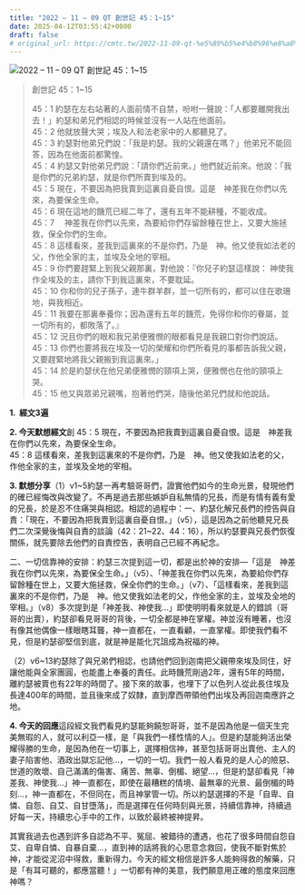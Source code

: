 ```yaml
---
title: "2022 – 11 – 09 QT 創世記 45：1~15"
date: 2025-04-12T03:55:42+0800
draft: false
# original_url: https://cmtc.tw/2022-11-09-qt-%e5%89%b5%e4%b8%96%e8%a8%98-45%ef%bc%9a115
---
```


![2022 – 11 – 09 QT 創世記 45：1\~15](/images/qt.jpg  "2022 – 11 – 09 QT 創世記 45：1\~15")

> 創世記 45：1\~15
>
> 45：1 約瑟在左右站著的人面前情不自禁，吩咐一聲說：「人都要離開我出去！」約瑟和弟兄們相認的時候並沒有一人站在他面前。  
> 45：2 他就放聲大哭；埃及人和法老家中的人都聽見了。  
> 45：3 約瑟對他弟兄們說：「我是約瑟。我的父親還在嗎？」他弟兄不能回答，因為在他面前都驚惶。  
> 45：4 約瑟又對他弟兄們說：「請你們近前來。」他們就近前來。他說：「我是你們的兄弟約瑟，就是你們所賣到埃及的。  
> 45：5 現在，不要因為把我賣到這裏自憂自恨。這是　神差我在你們以先來，為要保全生命。  
> 45：6 現在這地的饑荒已經二年了，還有五年不能耕種，不能收成。  
> 45：7 　神差我在你們以先來，為要給你們存留餘種在世上，又要大施拯救，保全你們的生命。  
> 45：8 這樣看來，差我到這裏來的不是你們，乃是　神。他又使我如法老的父，作他全家的主，並埃及全地的宰相。  
> 45：9 你們要趕緊上到我父親那裏，對他說：『你兒子約瑟這樣說： 神使我作全埃及的主，請你下到我這裏來，不要耽延。  
> 45：10 你和你的兒子孫子，連牛群羊群，並一切所有的，都可以住在歌珊地，與我相近。  
> 45：11 我要在那裏奉養你；因為還有五年的饑荒，免得你和你的眷屬，並一切所有的，都敗落了。』  
> 45：12 況且你們的眼和我兄弟便雅憫的眼都看見是我親口對你們說話。  
> 45：13 你們也要將我在埃及一切的榮耀和你們所看見的事都告訴我父親，又要趕緊地將我父親搬到我這裏來。」  
> 45：14 於是約瑟伏在他兄弟便雅憫的頸項上哭，便雅憫也在他的頸項上哭。  
> 45：15 他又與眾弟兄親嘴，抱著他們哭，隨後他弟兄們就和他說話。

**1.  經文3遍**

**2. 今天默想經文**創 45：5 現在，不要因為把我賣到這裏自憂自恨。這是　神差我在你們以先來，為要保全生命。  
45：8 這樣看來，差我到這裏來的不是你們，乃是　神。他又使我如法老的父，作他全家的主，並埃及全地的宰相。

**3. 默想分享**（1）v1\~5約瑟一再考驗哥哥們，證實他們如今的生命光景，發現他們的確已經悔改與改變了。不再是過去那些嫉妒自私無情的兄長，而是有情有義有愛的兄長，於是忍不住痛哭與相認。相認的過程中：一、約瑟化解兄長們的控告與自責：「現在，不要因為把我賣到這裏自憂自恨。」（v5），這是因為之前他聽見兄長們二次深覺後悔與自責的談論（42：21\~22、44：16），所以約瑟要與兄長們恢復關係，就先要除去他們的自責控告，表明自己已經不再紀念。

二、一切信靠神的安排：約瑟三次提到這一切，都是出於神的安排—「這是　神差我在你們以先來，為要保全生命。」（v5）、「神差我在你們以先來，為要給你們存留餘種在世上，又要大施拯救，保全你們的生命。」（v7）、「這樣看來，差我到這裏來的不是你們，乃是　神。他又使我如法老的父，作他全家的主，並埃及全地的宰相。」（v8）多次提到是「神差我、神使我…」即使明明看來就是人的錯誤（哥哥的出賣），約瑟卻看見哥哥的背後，一切全都是神在掌權。神並沒有睡著，也沒有像其他偶像一樣眼瞎耳聾，神一直都在，一直看顧，一直掌權。即使我們看不見，但是約瑟卻堅信到底，就是神是能化咒詛成為祝福的神。

（2）v6\~13約瑟除了與兄弟們相認，也請他們回到迦南把父親帶來埃及同住，好讓他能與全家團圓，也能盡上奉養的責任。此時饑荒剛過2年，還有5年的時間，離約瑟被賣也有22年的時間了。接下來的故事，也埋下了以色列人從此長住埃及長達400年的時間，並且後來成了奴隸，直到摩西帶領他們出埃及再回迦南應許之地。

**4. 今天的回應**這段經文我們看見約瑟能夠饒恕哥哥，並不是因為他是一個天生完美無瑕的人，就可以利亞一樣，是「與我們一樣性情的人」。但是約瑟能夠活出榮耀得勝的生命，是因為他在一切事上，選擇相信神，甚至包括哥哥出賣他、主人的妻子陷害他、酒政出獄忘記他…，一切的一切。我們一般人看見的是人心的險惡、世道的敗壞、自己滿滿的傷害、痛苦、無辜、倒楣、絕望…，但是約瑟卻看見「神差我、神使我…」神一直都在，即使在最糟糕的情境、最無辜的光景、最倒楣的時刻…，神一直都在，不但同在，而且神掌管一切。所以約瑟選擇的不是「自卑、自憐、自怨、自艾、自甘墮落」，而是選擇在任何時刻與光景，持續信靠神，持續過好每一天，持續忠心手中的工作，以致於最終被神提昇。

其實我過去也遇到許多自認為不平、冤屈、被錯待的遭遇，也花了很多時間自怨自艾、自卑自憐、自暴自棄…，直到神的話將我的心思意念救回，使我不斷對焦於神，才能從泥沼中得救，重新得力。今天的經文相信是許多人能夠得救的解藥，只是「有耳可聽的，都應當聽！」一切都有神的美意，我們願意用正確的態度來回應神嗎？
